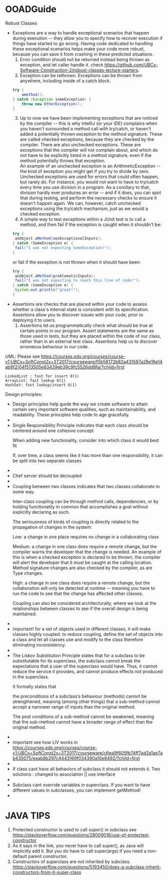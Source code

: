 # OOADGuide
Robust Classes

* Exceptions are a way to handle exceptional scenarios that happen during execution -- they allow you to specify how to recover execution if things have started to go wrong.  Having code dedicated to handling these exceptional scenarios helps make your code more robust, because you can save it from crashing in these predicted situations. <br />
	1. Error condition should not be returned instead being thrown as exception, and let caller handle it. check https://github.com/UBCx-Software-Construction-2/robust-classes-lecture-starters.
	2. Exception can be rethrown. Exceptions can be thrown from anywhere, including inside of a catch block.
	```java
    try {
        amethod();
    } catch (Exception someException) {
        throw new OtherException();
    }
    ```
    3. Up to now we have been implementing exceptions that are noticed by the compiler -- this is why IntelliJ (or your IDE) complains when you haven't surrounded a method call with try/catch, or haven't added a potentially thrown exception to the method signature.  These are called checked exceptions, because they are checked by the compiler.
There are also unchecked exceptions.  These are exceptions that the compiler will not complain about, and which do not have to be explicitly listed in a method signature, even if the method potentially throws that exception.  
An example of an unchecked exception is an ArithmeticException -- the kind of exception you might get if you try to divide by zero.
Unchecked exceptions are used for errors that could often happen, but rarely do.  For instance, you would not want to have to try/catch every time you use division in a program.  As a corollary to that, division hardly ever produces an error -- and if it does, you can spot that during testing, and perform the necessary checks to ensure it doesn't happen again.
We can, however, catch unchecked exceptions using the try/catch mechanism, just as we would a checked exception. 
	4. A simple way to test exceptions within a JUnit test is to call a method, and then fail if the exception is caught when it shouldn't be:
	```java
	try {
	 anObject.aMethod(nonExceptionalInputs);
	} catch (SomeException e) {
	 fail("I was not expecting SomeException!");
	}
	```
	or fail if the exception is not thrown when it should have been:
	```java
	try {
	 anObject.aMethod(problematicInputs);
	 fail("I was not expecting to reach this line of code!");
	} catch (SomeException e) {
	 System.out.println("great!");
	}
	```
* Assertions are checks that are placed within your code to assess whether a class's internal state is consistent with its specification.  Assertions allow you to discover issues with your code, prior to deploying it to users.
	1. Assertions let us programmatically check what should be true at certain points in our program. Assert statements are the same as those used in tests, but they are placed within the code of our class, rather than in an external test class. Assertions help us to discover erroneous behaviour in our code.

UML:
 Please see https://courses.edx.org/courses/course-v1:UBCx+SoftConst2x+3T2017/courseware/f5b58172b82a431587a28e16e14ab6f2/04f513505e63439eb39c9fc5526dd8fa/?child=first
```
LinkedList : fast for insert O(1)
ArrayList: fast lookup O(1)
HashSet: fast lookup/insert O(1)
```
Design principles:
	<ul> 
		<li>Design principles help guide the way we create software to attain certain very important software qualities, such as maintainability, and readability.  These principles help code to age gracefully.
		<li>
		<li>
			Single Responsibility Principle indicates that each class should be centered around one cohesive concept

When adding new functionality, consider into which class it would best fit

If, over time, a class seems like it has more than one responsibility, it can be split into two separate classes
		<li>
		<li>
			Chef server should be decoupled
		<li>
		<li>
			Coupling between two classes indicates that two classes collaborate in some way.  

Inter-class coupling can be through method calls, dependencies, or by holding functionality in common that accomplishes a goal without explicitly declaring as such.

The seriousness of kinds of coupling is directly related to the propagation of changes in the system:

Low: a change in one place requires no change in a collaborating class

Medium: a change in one class does require a remote change, but the compiler warns the developer that the change is needed.  An example of this is when a checked exception is declared to be thrown, the compiler will alert the developer that it must be caught at the calling location.  Method signature changes are also checked by the compiler, as are Type changes.

High: a change in one class does require a remote change, but the collaboration will only be detected at runtime -- meaning you have to run the code to see that the change has affected other classes. 

Coupling can also be considered architecturally, where we look at the relationships between classes to see if the overall design is being maintained.
		<li>
		<li> important! for a set of objects used in different classes, it will make classes highly coupled. to reduce coupling, define the set of objects into a class and let all classes use and modify to the class therefore eliminating inconsistency.
		<li>
		<li>
		The Liskov Substitution Principle states that for a subclass to be substitutable for its superclass, the subclass cannot break the expectations that a user of the superclass would have.  Thus, it cannot reduce the service it provides, and cannot produce effects not produced in the superclass.

It formally states that 

the preconditions of a subclass’s behaviour (methods) cannot be strengthened, meaning (among other things) that a sub-method cannot accept a narrower range of inputs than the original method.

The post conditions of a sub-method cannot be weakened, meaning that the sub-method cannot have a broader range of effect than the original method.
		<li>
		<li>important see how LIV works in https://courses.edx.org/courses/course-v1:UBCx+SoftConst2x+3T2017/courseware/c6ea9f605fb74ff7ad2a1ae7ab435075/eaab8b297c4443169f034390a10e8492/?child=first
		<li>
		<li>
			If class cant have all behaviors of subclass it should not extends it.
			Two solutions : changed to association || use interface
		<li>
		<li>
			Subclass cant override variables in superclass. If you want to have different values in subclasses, you can implement getMethod!
		<li>
	</ul>

# JAVA TIPS
1. Protected constructor is used to call super() in subclass see https://stackoverflow.com/questions/28009016/use-of-protected-constructor
2. As it says in the link, you never have to call super(), as Java will implicitly add it. But you do have to call super(args) if you need a non-default parent constructor.
3. Constructors of superclass are not inherited by subclass. https://stackoverflow.com/questions/5193450/does-a-subclass-inherit-constructors-from-it-super-class